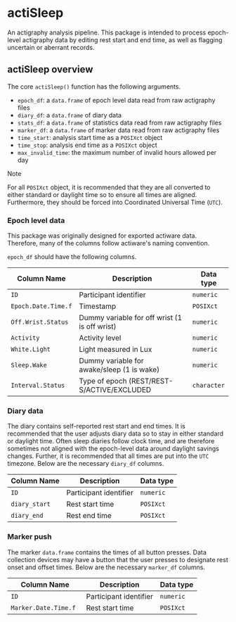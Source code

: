 # actiSleep

An actigraphy analysis pipeline. This package is intended to process epoch-level actigraphy data by editing rest start and end time, as well as flagging uncertain or aberrant records. 

## actiSleep overview

The core `actiSleep()` function has the following arguments.

- `epoch_df`: a `data.frame` of epoch level data read from raw actigraphy files
- `diary_df`: a `data.frame` of diary data
- `stats_df`: a `data.frame` of statistics data read from raw actigraphy files
- `marker_df`: a `data.frame` of marker data read from raw actigraphy files
- `time_start`: analysis start time as a `POSIXct` object
- `time_stop`: analysis end time as a `POSIXct` object
- `max_invalid_time`: the maximum number of invalid hours allowed per day

> [!NOTE]
> For all `POSIXct` object, it is recommended that they are all converted to either standard or daylight time so to ensure all times are aligned. Furthermore, they should be forced into Coordinated Universal Time (`UTC`). 

### Epoch level data

This package was originally designed for exported actiware data. Therefore, many of the columns follow actiware's naming convention. 

`epoch_df` should have the following columns.

|    Column Name      |  Description                                  |  Data type  |
|---------------------|-----------------------------------------------|-------------|
| `ID`                | Participant identifier                        | `numeric`   |
| `Epoch.Date.Time.f` | Timestamp                                     | `POSIXct`   |
| `Off.Wrist.Status`  | Dummy variable for off wrist (1 is off wrist) | `numeric`   |
| `Activity`          | Activity level                                | `numeric`   |
| `White.Light`       | Light measured in Lux                         | `numeric`   |
| `Sleep.Wake`        | Dummy variable for awake/sleep (1 is wake)    | `numeric`   |
| `Interval.Status`   | Type of epoch (REST/REST-S/ACTIVE/EXCLUDED    | `character` |

### Diary data

The diary contains self-reported rest start and end times. It is recommended that the user adjusts diary data so to stay in either standard or daylight time. Often sleep diaries follow clock time, and are therefore sometimes not aligned with the epoch-level data around daylight savings changes. Further, it is recommended that all times are put into the `UTC` timezone. Below are the necessary `diary_df` columns. 

|    Column Name    |  Description                                  |  Data type  |
|-------------------|-----------------------------------------------|-------------|
| `ID`              | Participant identifier                        | `numeric`   |
| `diary_start`     | Rest start time                               | `POSIXct`   |
| `diary_end`       | Rest end time                                 | `POSIXct`   |

### Marker push

The marker `data.frame` contains the times of all button presses. Data collection devices may have a button that the user presses to designate rest onset and offset times. Below are the necessary `marker_df` columns. 

|    Column Name        |  Description                                  |  Data type  |
|-----------------------|-----------------------------------------------|-------------|
| `ID`                  | Participant identifier                        | `numeric`   |
| `Marker.Date.Time.f ` | Rest start time                               | `POSIXct`   |
